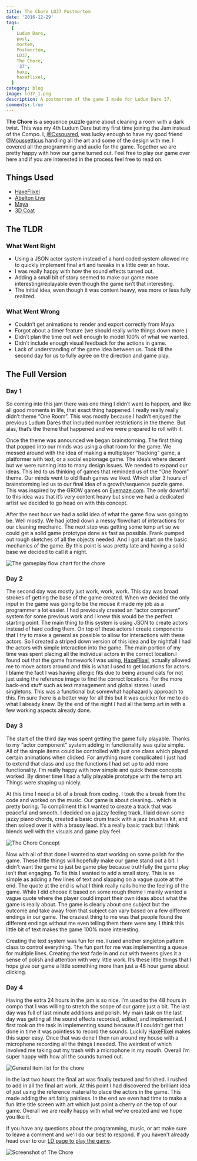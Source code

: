 ```yaml
---
title: The Chore LD37 Postmortem
date: '2016-12-29'
tags:
  [
    Ludum Dare,
    post,
    mortem,
    Postmortem,
    LD37,
    The Chore,
    '37',
    haxe,
    haxeflixel,
  ]
category: blog
image: ld37_1.png
description: A postmortem of the game I made for Ludum Dare 37.
comments: true
---
```


**The Chore** is a sequence puzzle game about cleaning a room with a dark twist. This was my 4th Ludum Dare but my first time joining the Jam instead of the Compo. I, [@Cxsquared](https://twitter.com/cxsquared), was lucky enough to have my good friend [@Moussetticus](https://twitter.com/Moussetticus) handling all the art and some of the design with me. I covered all the programming and audio for the game. Together we are pretty happy with how our game turned out. Feel free to play our game over here and if you are interested in the process feel free to read on.

## Things Used

- [HaxeFlixel](http://haxeflixel.com/)
- [Abelton Live](https://www.ableton.com/en/)
- [Maya](http://www.autodesk.com/products/maya/overview)
- [3D Coat](http://3dcoat.com/home/)

## The TLDR

### What Went Right

- Using a JSON actor system instead of a hard coded system allowed me to quickly implement final art and tweaks in a little over an hour.
- I was really happy with how the sound effects turned out.
- Adding a small bit of story seemed to make our game more interesting/replayable even though the game isn’t that interesting.
- The initial idea, even though it was content heavy, was more or less fully realized.

### What Went Wrong

- Couldn’t get animations to render and export correctly from Maya.
- Forgot about a timer feature (we should really write things down more.)
- Didn’t plan the time out well enough to model 100% of what we wanted.
- Didn’t include enough visual feedback for the actions in game.
- Lack of understanding of the game idea between us. Took till the second day for us to fully agree on the direction and game play.

## The Full Version

### Day 1

So coming into this jam there was one thing I didn’t want to happen, and like all good moments in life, that exact thing happened. I really really really didn’t theme “One Room”. This was mostly because I hadn’t enjoyed the previous Ludum Dares that included number restrictions in the theme. But alas, that’s the theme that happened and we were prepared to roll with it.

Once the theme was announced we began brainstorming. The first thing that popped into our minds was using a chat room for the game. We messed around with the idea of making a multiplayer “hacking” game, a platformer with text, or a social espionage game. The idea’s where decent but we were running into to many design issues. We needed to expand our ideas. This led to us thinking of games that reminded us of the “One Room” theme. Our minds went to old flash games we liked. Which after 3 hours of brainstorming led us to our final idea of a growth/sequence puzzle game. This was inspired by the GROW games on [Eyemaze.com](http://www.eyezmaze.com/). The only downfall to this idea was that it’s very content heavy but since we had a dedicated artist we decided to go head on with this concept.

After the next hour we had a solid idea of what the game flow was going to be. Well mostly. We had jotted down a messy flowchart of interactions for our cleaning mechanic. The next step was getting some temp art so we could get a solid game prototype done as fast as possible. Frank pumped out rough sketches of all the objects needed. And I got a start on the basic mechanics of the game. By this point is was pretty late and having a solid base we decided to call it a night.

![The gameplay flow chart for the chore](ld37_2.jpg)

### Day 2

The second day was mostly just work, work, work. This day was broad strokes of getting the base of the game created. When we decided the only input in the game was going to be the mouse it made my job as a programmer a lot easier. I had previously created an “actor component” system for some previous work and I knew this would be the perfect starting point. The main thing to this system is using JSON to create actors instead of hard coding them. On top of these actors I create components that I try to make a general as possible to allow for interactions with these actors. So I created a striped down version of this idea and by nightfall I had the actors with simple interaction into the game. The main portion of my time was spent placing all the individual actors in the correct location.I found out that the game framework I was using, [HaxeFlixel](http://haxeflixel.com/), actually allowed me to move actors around and this is what I used to get locations for actors. I blame the fact I was having allergic fits due to being around cats for not just using the reference image to find the correct locations. For the more back-end stuff such as text management and global states I used singletons. This was a functional but somewhat haphazardly approach to this. I’m sure there is a better way for all this but it was quicker for me to do what I already knew. By the end of the night I had all the temp art in with a few working aspects already done.

### Day 3

The start of the third day was spent getting the game fully playable. Thanks to my “actor component” system adding in functionality was quite simple. All of the simple items could be controlled with just one class which played certain animations when clicked. For anything more complicated I just had to extend that class and use the functions I had set up to add more functionality. I’m really happy with how simple and quick these concepts worked. By dinner time I had a fully playable prototype with the temp art. Things were shaping up nicely.

At this time I need a bit of a break from coding. I took the a break from the code and worked on the music. Our game is about cleaning… which is pretty boring. To compliment this I wanted to create a track that was peaceful and smooth. I decided on a jazzy feeling track. I laid down some jazzy piano chords, created a basic drum track with a jazz brushes kit, and then soloed over it with a brassy lead. It’s a really basic track but I think blends well with the visuals and game play feel.

![The Chore Concept](ld37_3.jpg)

Now with all of that done I wanted to start working on some polish for the game. These little things will hopefully make our game stand out a bit. I didn’t want the game to just be game play because truthfully the game play isn’t that engaging. To fix this I wanted to add a small story. This is as simple as adding a few lines of text and slapping on a vague quote at the end. The quote at the end is what I think really nails home the feeling of the game. While I did choose it based on some rough theme I mainly wanted a vague quote where the player could impart their own ideas about what the game is really about. The game is clearly about one subject but the outcome and take away from that subject can vary based on a few different endings in our game. The craziest thing to me was that people found the different endings without me even telling them there were any. I think this little bit of text makes the game 100% more interesting.

Creating the text system was fun for me. I used another singleton pattern class to control everything. The fun part for me was implementing a queue for multiple lines. Creating the text fade in and out with tweens gives it a sense of polish and attention with very little work. It’s these little things that I hope give our game a little something more than just a 48 hour game about clicking.

### Day 4

Having the extra 24 hours in the jam is so nice. I’m used to the 48 hours in compo that I was willing to stretch the scope of our game just a bit. The last day was full of last minute additions and polish. My main task on the last day was getting all the sound effects recorded, edited, and implemented. I first took on the task in implementing sound because if I couldn’t get that done in time it was pointless to record the sounds. Luckily [HaxeFlixel](http://haxeflixel.com/) makes this super easy. Once that was done I then ran around my house with a microphone recording all the things I needed. The weirdest of which involved me taking out my trash with a microphone in my mouth. Overall I’m super happy with how all the sounds turned out.

![General item list for the chore](ld37_4.jpg)

In the last two hours the final art was finally textured and finished. I rushed to add in all the final art work. At this point I had discovered the brilliant idea of just using the reference material to place the actors in the game. This made adding the art fairly painless. In the end we even had time to make a fun little title screen with art which just point a cherry on the top of our game. Overall we are really happy with what we’ve created and we hope you like it.

If you have any questions about the programming, music, or art make sure to leave a comment and we'll do our best to respond. If you haven't already head over to our [LD page to play the game](http://ludumdare.com/compo/ludum-dare-37/?action=preview&uid=23711).

![Screenshot of The Chore](ld37_5.png)
